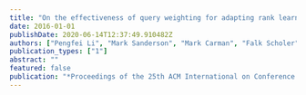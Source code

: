 ```yaml
---
title: "On the effectiveness of query weighting for adapting rank learners to new unlabelled collections"
date: 2016-01-01
publishDate: 2020-06-14T12:37:49.910482Z
authors: ["Pengfei Li", "Mark Sanderson", "Mark Carman", "Falk Scholer"]
publication_types: ["1"]
abstract: ""
featured: false
publication: "*Proceedings of the 25th ACM International on Conference on Information and Knowledge Management*"
---
```


